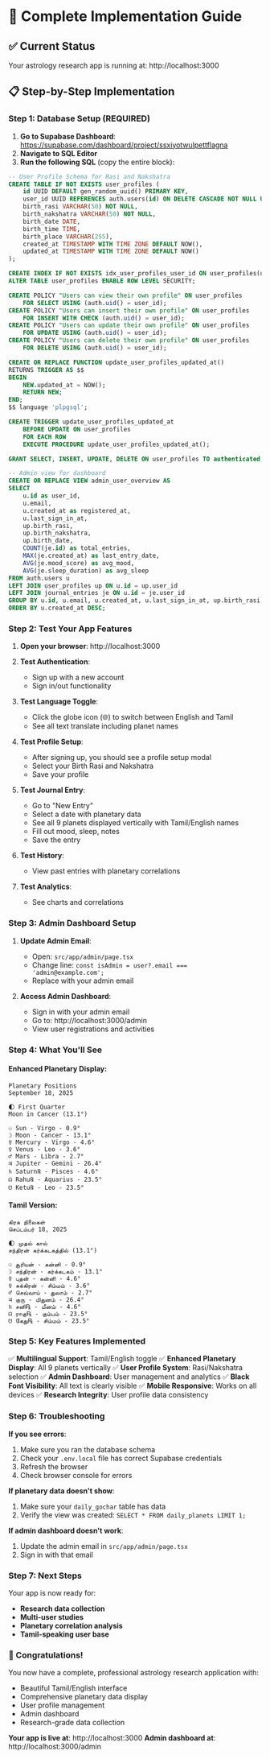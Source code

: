 # 🚀 Complete Implementation Guide

## ✅ **Current Status**
Your astrology research app is running at: http://localhost:3000

## 📋 **Step-by-Step Implementation**

### **Step 1: Database Setup (REQUIRED)**

1. **Go to Supabase Dashboard**: https://supabase.com/dashboard/project/ssxiyotwulpettflagna
2. **Navigate to SQL Editor**
3. **Run the following SQL** (copy the entire block):

```sql
-- User Profile Schema for Rasi and Nakshatra
CREATE TABLE IF NOT EXISTS user_profiles (
    id UUID DEFAULT gen_random_uuid() PRIMARY KEY,
    user_id UUID REFERENCES auth.users(id) ON DELETE CASCADE NOT NULL UNIQUE,
    birth_rasi VARCHAR(50) NOT NULL,
    birth_nakshatra VARCHAR(50) NOT NULL,
    birth_date DATE,
    birth_time TIME,
    birth_place VARCHAR(255),
    created_at TIMESTAMP WITH TIME ZONE DEFAULT NOW(),
    updated_at TIMESTAMP WITH TIME ZONE DEFAULT NOW()
);

CREATE INDEX IF NOT EXISTS idx_user_profiles_user_id ON user_profiles(user_id);
ALTER TABLE user_profiles ENABLE ROW LEVEL SECURITY;

CREATE POLICY "Users can view their own profile" ON user_profiles
    FOR SELECT USING (auth.uid() = user_id);
CREATE POLICY "Users can insert their own profile" ON user_profiles
    FOR INSERT WITH CHECK (auth.uid() = user_id);
CREATE POLICY "Users can update their own profile" ON user_profiles
    FOR UPDATE USING (auth.uid() = user_id);
CREATE POLICY "Users can delete their own profile" ON user_profiles
    FOR DELETE USING (auth.uid() = user_id);

CREATE OR REPLACE FUNCTION update_user_profiles_updated_at()
RETURNS TRIGGER AS $$
BEGIN
    NEW.updated_at = NOW();
    RETURN NEW;
END;
$$ language 'plpgsql';

CREATE TRIGGER update_user_profiles_updated_at 
    BEFORE UPDATE ON user_profiles 
    FOR EACH ROW 
    EXECUTE PROCEDURE update_user_profiles_updated_at();

GRANT SELECT, INSERT, UPDATE, DELETE ON user_profiles TO authenticated;

-- Admin view for dashboard
CREATE OR REPLACE VIEW admin_user_overview AS
SELECT 
    u.id as user_id,
    u.email,
    u.created_at as registered_at,
    u.last_sign_in_at,
    up.birth_rasi,
    up.birth_nakshatra,
    up.birth_date,
    COUNT(je.id) as total_entries,
    MAX(je.created_at) as last_entry_date,
    AVG(je.mood_score) as avg_mood,
    AVG(je.sleep_duration) as avg_sleep
FROM auth.users u
LEFT JOIN user_profiles up ON u.id = up.user_id
LEFT JOIN journal_entries je ON u.id = je.user_id
GROUP BY u.id, u.email, u.created_at, u.last_sign_in_at, up.birth_rasi, up.birth_nakshatra, up.birth_date
ORDER BY u.created_at DESC;
```

### **Step 2: Test Your App Features**

1. **Open your browser**: http://localhost:3000

2. **Test Authentication**:
   - Sign up with a new account
   - Sign in/out functionality

3. **Test Language Toggle**:
   - Click the globe icon (🌐) to switch between English and Tamil
   - See all text translate including planet names

4. **Test Profile Setup**:
   - After signing up, you should see a profile setup modal
   - Select your Birth Rasi and Nakshatra
   - Save your profile

5. **Test Journal Entry**:
   - Go to "New Entry"
   - Select a date with planetary data
   - See all 9 planets displayed vertically with Tamil/English names
   - Fill out mood, sleep, notes
   - Save the entry

6. **Test History**:
   - View past entries with planetary correlations

7. **Test Analytics**:
   - See charts and correlations

### **Step 3: Admin Dashboard Setup**

1. **Update Admin Email**: 
   - Open: `src/app/admin/page.tsx`
   - Change line: `const isAdmin = user?.email === 'admin@example.com';`
   - Replace with your admin email

2. **Access Admin Dashboard**:
   - Sign in with your admin email
   - Go to: http://localhost:3000/admin
   - View user registrations and activities

### **Step 4: What You'll See**

#### **Enhanced Planetary Display**:
```
Planetary Positions
September 18, 2025

🌓 First Quarter
Moon in Cancer (13.1°)

☉ Sun - Virgo - 0.9°
☽ Moon - Cancer - 13.1°
☿ Mercury - Virgo - 4.6°
♀ Venus - Leo - 3.6°
♂ Mars - Libra - 2.7°
♃ Jupiter - Gemini - 26.4°
♄ Saturn℞ - Pisces - 4.6°
☊ Rahu℞ - Aquarius - 23.5°
☋ Ketu℞ - Leo - 23.5°
```

#### **Tamil Version**:
```
கிரக நிலைகள்
செப்டம்பர் 18, 2025

🌓 முதல் கால்
சந்திரன் கர்க்கடகத்தில் (13.1°)

☉ சூரியன் - கன்னி - 0.9°
☽ சந்திரன் - கர்க்கடகம் - 13.1°
☿ புதன் - கன்னி - 4.6°
♀ சுக்கிரன் - சிம்மம் - 3.6°
♂ செவ்வாய் - துலாம் - 2.7°
♃ குரு - மிதுனம் - 26.4°
♄ சனி℞ - மீனம் - 4.6°
☊ ராகு℞ - கும்பம் - 23.5°
☋ கேது℞ - சிம்மம் - 23.5°
```

### **Step 5: Key Features Implemented**

✅ **Multilingual Support**: Tamil/English toggle
✅ **Enhanced Planetary Display**: All 9 planets vertically
✅ **User Profile System**: Rasi/Nakshatra selection
✅ **Admin Dashboard**: User management and analytics
✅ **Black Font Visibility**: All text is clearly visible
✅ **Mobile Responsive**: Works on all devices
✅ **Research Integrity**: User profile data consistency

### **Step 6: Troubleshooting**

**If you see errors**:
1. Make sure you ran the database schema
2. Check your `.env.local` file has correct Supabase credentials
3. Refresh the browser
4. Check browser console for errors

**If planetary data doesn't show**:
1. Make sure your `daily_gochar` table has data
2. Verify the view was created: `SELECT * FROM daily_planets LIMIT 1;`

**If admin dashboard doesn't work**:
1. Update the admin email in `src/app/admin/page.tsx`
2. Sign in with that email

### **Step 7: Next Steps**

Your app is now ready for:
- **Research data collection**
- **Multi-user studies**
- **Planetary correlation analysis**
- **Tamil-speaking user base**

### **🎉 Congratulations!**

You now have a complete, professional astrology research application with:
- Beautiful Tamil/English interface
- Comprehensive planetary data display
- User profile management
- Admin dashboard
- Research-grade data collection

**Your app is live at**: http://localhost:3000
**Admin dashboard at**: http://localhost:3000/admin
